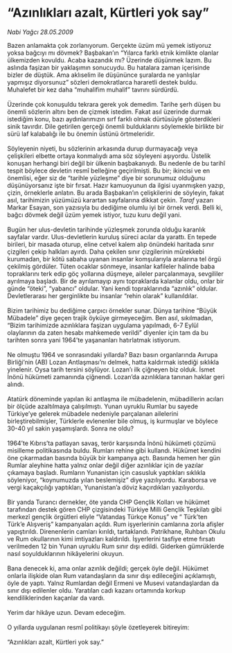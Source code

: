 # “Azınlıkları azalt, Kürtleri yok say”

*Nabi Yağcı 28.05.2009*

<div class="taraf_structure_2col_1zq">
<div class="margen_n">



 <p>Bazen anlamakta çok zorlanıyorum. Gerçekte üzüm mü yemek istiyoruz yoksa bağcıyı mı dövmek? Başbakan’ın “Yılarca farklı etnik kimlikte olanlar ülkemizden kovuldu. Acaba kazandık mı? Üzerinde düşünmek lazım. Bu aslında faşizan bir yaklaşımın sonucuydu. Bu hatalara zaman içerisinde bizler de düştük. Ama aklıselim ile düşününce şuralarda ne yanlışlar yapmışız diyorsunuz” sözleri demokratlarca hararetli destek buldu. Muhalefet bir kez daha “muhalifim muhalif” tavrını sürdürdü. <br/><br/>Üzerinde çok konuşuldu tekrara gerek yok demedim. Tarihe şerh düşen bu önemli sözlerin altını ben de çizmek istedim. Fakat asıl üzerinde durmak istediğim konu, bazı aydınlarımızın sırf farklı olmak dürtüsüyle gösterdikleri sinik tavırdır. Dile getirilen gerçeği önemli bulduklarını söylemekle birlikte bir sürü laf kalabalığı ile bu önemin üstünü örtmeleridir. <br/><br/>Söyleyenin niyeti, bu sözlerinin arkasında durup durmayacağı veya çelişkileri elbette ortaya konmalıydı ama söz söyleyeni aşıyordu. Üstelik konuşan herhangi biri değil bir ülkenin başbakanıydı. Bu nedenle de bu tarihî tespit böylece devletin resmî belleğine geçirilmişti. Bu bir; ikincisi ve en önemlisi, eğer siz de “tarihle yüzleşme” diye bir sorunumuz olduğunu düşünüyorsanız işte bir fırsat. Hazır kamuoyunun da ilgisi uyanmışken yazıp, çizin, örneklerle anlatın. Bu arada Başbakan’ın çelişkilerini de söyleyin, fakat asıl, tarihimizin yüzümüzü karartan sayfalarına dikkat çekin. <i>Taraf</i> yazarı Markar Esayan, son yazısıyla bu dediğime olumlu iyi bir örnek verdi. Belli ki, bağcı dövmek değil üzüm yemek istiyor, tuzu kuru değil yani. <br/><br/>Bugün her ulus-devletin tarihinde yüzleşmek zorunda olduğu karanlık sayfalar vardır. Ulus-devletlerin kuruluş süreci acılar da yarattı. En tepede birileri, bir masada oturup, eline cetvel kalem alıp önündeki haritada sınır çizgileri çekip halkları ayırdı. Daha çekilen sınır çizgilerinin mürekkebi kurumadan, bir kötü sabaha uyanan insanlar komşularıyla aralarına tel örgü çekilmiş gördüler. Tüten ocaklar sönmeye, insanlar kafileler halinde baba topraklarını terk edip göç yollarına düşmeye, aileler parçalanmaya, sevgililer ayrılmaya başladı. Bir de ayrılamayıp aynı topraklarda kalanlar oldu, onlar bir günde “öteki”, “yabancı” oldular. Yani kendi topraklarında “azınlık” oldular. Devletlerarası her gerginlikte bu insanlar “rehin olarak” kullanıldılar. <br/><br/>Bizim tarihimiz bu dediğime çarpıcı örnekler sunar. Dünya tarihine “Büyük Mübadele” diye geçen trajik öyküye girmeyeceğim. Ben asıl, sıkılmadan, “Bizim tarihimizde azınlıklara faşizan uygulama yapılmadı, 6-7 Eylül olaylarının da zaten hesabı mahkemede verildi” diyenler için tam da bu tarihten sonra yani 1964’te yaşananları hatırlatmak istiyorum. <br/><br/>Ne olmuştu 1964 ve sonrasındaki yıllarda? Bazı basın organlarında Avrupa Birliği’nin (AB) Lozan Antlaşması’nı delmek, hatta kaldırmak istediği sıklıkla yinelenir. Oysa tarih tersini söylüyor. Lozan’ı ilk çiğneyen biz olduk. İsmet İnönü hükümeti zamanında çiğnendi. Lozan’da azınlıklara tanınan haklar geri alındı. <br/><br/>Atatürk döneminde yapılan iki antlaşma ile mübadelenin, mübadillerin acıları bir ölçüde azaltılmaya çalışılmıştı. Yunan uyruklu Rumlar bu sayede Türkiye’ye gelerek mübadele nedeniyle parçalanan ailelerini birleştirebilmişler, Türklerle evlenenler bile olmuş, iş kurmuşlar ve böylece 30-40 yıl sakin yaşamışlardı. Sonra ne oldu? <br/><br/>1964’te Kıbrıs’ta patlayan savaş, terör karşısında İnönü hükümeti çözümü misilleme politikasında buldu. Rumları rehine gibi kullandı. Hükümet kendini öne çıkarmadan basında büyük bir kampanya açtı. Basında hemen her gün Rumlar aleyhine hatta yalnız onlar değil diğer azınlıklar için de yazılar çıkamaya başladı. Rumların Yunanistan için casusluk yaptıkları sıklıkla söyleniyor, “koynumuzda yılan beslemişiz” diye yazılıyordu. Karaborsa ve vergi kaçakçılığı yaptıkları, Yunanistan’a döviz kaçırdıkları yazılıyordu. <br/><br/>Bir yanda Turancı dernekler, öte yanda CHP Gençlik Kolları ve hükümet tarafından destek gören CHP çizgisindeki Türkiye Milli Gençlik Teşkilatı gibi merkezî gençlik örgütleri eliyle “Vatandaş Türkçe Konuş” ve “ Türk’ten Türk’e Alışveriş” kampanyaları açıldı. Rum işyerlerinin camlarına zorla afişler yapıştırıldı. Direnenlerin camları kırıldı, tartaklandı. Patrikhane, Ruhban Okulu ve Rum okullarının kimi imtiyazları kaldırıldı. İşyerlerini tasfiye etme fırsatı verilmeden 12 bin Yunan uyruklu Rum sınır dışı edildi. Giderken gümrüklerde nasıl soyulduklarının hikâyelerini okuyun. <br/><br/>Bana denecek ki, ama onlar azınlık değildi; gerçek öyle değil. Hükümet onlarla ilişkide olan Rum vatandaşların da sınır dışı edileceğini açıklamıştı, öyle de yaptı. Yalnız Rumlardan değil Ermeni ve Musevi vatandaşlardan da sınır dışı edilenler oldu. Yaratılan cadı kazanı ortamında korkup kendiliklerinden kaçanlar da vardı. <br/><br/>Yerim dar hikâye uzun. Devam edeceğim. <br/><br/>O yıllarda uygulanan resmî politikayı şöyle özetleyerek bitireyim: <br/><br/>“Azınlıkları azalt, Kürtleri yok say.”</p>
<br/>
<br/>
<br/>



<br/>


<div id="taraf_not">
</div>

</div>


</div>

